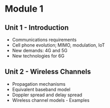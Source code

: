 # Module 1

## Unit 1 - Introduction
* Communications requirements 
* Cell phone evolution; MIMO, modulation, IoT 
* New demands: 4G and 5G 
* New technologies for 6G 

## Unit 2 - Wireless Channels
* Propagation mechanisms 
* Equivalent baseband model 
* Doppler spread and delay spread 
* Wireless channel models - Examples 
